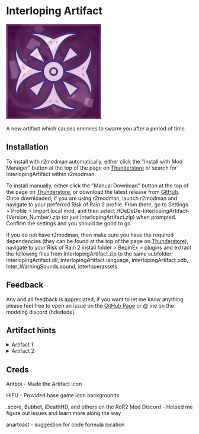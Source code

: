 # Interloping Artifact
![Artifact](https://github.com/HDeDeDe/InterlopingArtifact/blob/main/Resources/icon.png?raw=true)

A new artifact which causes enemies to swarm you after a period of time.

## Installation
To install with r2modman automatically, either click the "Install with Mod Manager" button at the top of the page on [Thunderstore](https://thunderstore.io/package/HDeDeDe/InterlopingArtifact/) or search for InterlopingArtifact within r2modman.

To install manually, either click the "Manual Download" button at the top of the page on [Thunderstore](https://thunderstore.io/package/HDeDeDe/InterlopingArtifact/), or download the latest release from [GitHub](https://github.com/HDeDeDe/InterlopingArtifact/releases). Once downloaded, if you are using r2modman, launch r2modman and navigate to your preferred Risk of Rain 2 profile. From there, go to Settings > Profile > Import local mod, and then select HDeDeDe-InterlopingArtifact-{Version_Number}.zip (or just InterlopingArtifact.zip) when prompted. Confirm the settings and you should be good to go.

If you do not have r2modman, then make sure you have the required dependencies (they can be found at the top of the page on [Thunderstore](https://thunderstore.io/package/HDeDeDe/InterlopingArtifact/)), navigate to your Risk of Rain 2 install folder > BepInEx > plugins and extract the following files from InterlopingArtifact.zip to the same subfolder: InterlopingArtifact.dll, InterlopingArtifact.language, InterlopingArtifact.pdb, Inter_WarningSounds.sound, interloperassets

## Feedback
Any and all feedback is appreciated, if you want to let me know anything please feel free to open an issue on the [GitHub Page](https://github.com/HDeDeDe/InterlopingArtifact) or @ me on the modding discord (hdedede).

## Artifact hints
<details>
    <summary>Artifact 1:</summary>
    <details>
    <summary>Hint 1</summary>
    The stars told us the way.
    </details>
    <details>
    <summary>Hint 2</summary>
    Before the fall of humanity.
    </details>
    <details>
    <summary>Hint 3</summary>
    We could not back away from our fate.
    </details>
</details>

<details>
    <summary>Artifact 2:</summary>
    <details>
    <summary>Hint 1</summary>
    We reached for the sky.
    </details>
    <details>
    <summary>Hint 2</summary>
    The roots followed in pursuit.
    </details>
    <details>
    <summary>Hint 3</summary>
    The tree of mycelium led us astray.
    </details>
</details>

## Creds

Antboi - Made the Artifact Icon

HIFU - Provided base game icon backgrounds

.score, Bubbet, iDeathHD, and others on the RoR2 Mod Discord - Helped me figure out issues and learn more along the way

anartoast - suggestion for code formula location